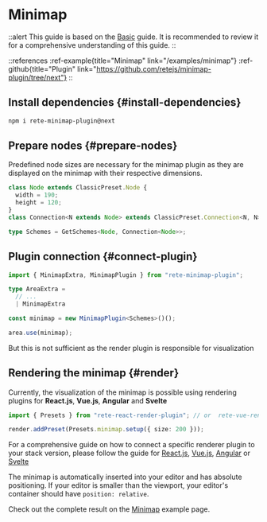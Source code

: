 # Minimap

::alert
This guide is based on the [Basic](/docs/guides/basic) guide. It is recommended to review it for a comprehensive understanding of this guide.
::

::references
:ref-example{title="Minimap" link="/examples/minimap"}
:ref-github{title="Plugin" link="https://github.com/retejs/minimap-plugin/tree/next"}
::

## Install dependencies {#install-dependencies}

```bash
npm i rete-minimap-plugin@next
```

## Prepare nodes {#prepare-nodes}

Predefined node sizes are necessary for the minimap plugin as they are displayed on the minimap with their respective dimensions.

```ts
class Node extends ClassicPreset.Node {
  width = 190;
  height = 120;
}
class Connection<N extends Node> extends ClassicPreset.Connection<N, N> {}

type Schemes = GetSchemes<Node, Connection<Node>>;
```

## Plugin connection {#connect-plugin}

```ts
import { MinimapExtra, MinimapPlugin } from "rete-minimap-plugin";

type AreaExtra =
  // ...
  | MinimapExtra

const minimap = new MinimapPlugin<Schemes>()();

area.use(minimap);
```

But this is not sufficient as the render plugin is responsible for visualization

## Rendering the minimap {#render}

Currently, the visualization of the minimap is possible using rendering plugins for **React.js**, **Vue.js**, **Angular** and **Svelte**

```ts
import { Presets } from "rete-react-render-plugin"; // or  rete-vue-render-plugin, rete-angular-render-plugin, rete-svelte-plugin

render.addPreset(Presets.minimap.setup({ size: 200 }));
```

For a comprehensive guide on how to connect a specific renderer plugin to your stack version, please follow the guide for
[React.js](/docs/guides/renderers/react), [Vue.js](/docs/guides/renderers/vue), [Angular](/docs/guides/renderers/angular) or [Svelte](/docs/guides/renderers/svelte)

The minimap is automatically inserted into your editor and has absolute positioning. If your editor is smaller than the viewport, your editor's container should have `position: relative`.

Check out the complete result on the [Minimap](/examples/minimap) example page.
